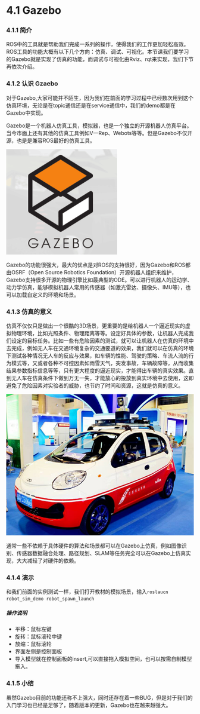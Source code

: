 # 4.1 Gazebo

### 4.1.1 简介
ROS中的工具就是帮助我们完成一系列的操作，使得我们的工作更加轻松高效。ROS工具的功能大概有以下几个方向：仿真、调试、可视化。本节课我们要学习的Gazebo就是实现了仿真的功能，而调试与可视化由Rviz、rqt来实现，我们下节再依次介绍。
### 4.1.2 认识 Gzaebo
对于Gazebo,大家可能并不陌生，因为我们在前面的学习过程中已经数次用到这个仿真环境，无论是在topic通信还是在service通信中，我们的demo都是在Gazebo中实现。

Gazebo是一个机器人仿真工具，模拟器，也是一个独立的开源机器人仿真平台。当今市面上还有其他的仿真工具例如V—Rep、Webots等等。但是Gazebo不仅开源，也是是兼容ROS最好的仿真工具。

![](/pics/Gazebo.png)

Gazebo的功能很强大，最大的优点是对ROS的支持很好，因为Gazebo和ROS都由OSRF（Open Source Robotics Foundation）开源机器人组织来维护，Gazebo支持很多开源的物理引擎比如最典型的ODE。可以进行机器人的运动学、动力学仿真，能够模拟机器人常用的传感器（如激光雷达、摄像头、IMU等），也可以加载自定义的环境和场景。
### 4.1.3 仿真的意义
仿真不仅仅只是做出一个很酷的3D场景，更重要的是给机器人一个逼近现实的虚拟物理环境，比如光照条件、物理距离等等。设定好具体的参数，让机器人完成我们设定的目标任务。比如一些有危险因素的测试，就可以让机器人在仿真的环境中去完成，例如无人车在交通环境复杂的交通要道的效果，我们就可以在仿真的环境下测试各种情况无人车的反应与效果，如车辆的性能、驾驶的策略、车流人流的行为模式等，又或者各种不可控因素如雨雪天气，突发事故，车辆故障等，从而收集结果参数指标信息等等，只有更大程度的逼近现实，才能得出车辆的真实效果。直到无人车在仿真条件下做到万无一失，才能放心的投放到真实环境中去使用，这即避免了危险因素对实验者的威胁，也节约了时间和资源，这就是仿真的意义。 

![](/pics/baiduAI.jpg)

通常一些不依赖于具体硬件的算法和场景都可以在Gazebo上仿真，例如图像识别、传感器数据融合处理、路径规划、SLAM等任务完全可以在Gazebo上仿真实现，大大减轻了对硬件的依赖。

### 4.1.4 演示
和我们前面的实例测试一样，我们打开教材的模拟场景，输入`roslaucn robot_sim_demo robot_spawn_launch`

##### 操作说明

* 平移：鼠标左键
* 旋转：鼠标滚轮中键
* 放缩：鼠标滚轮
* 界面左侧是控制面板
* 导入模型就在控制面板的insert,可以直接拖入模拟空间，也可以按需自制模型拖入。

### 4.1.5 小结
虽然Gazebo目前的功能还称不上强大，同时还存在着一些BUG，但是对于我们的入门学习也已经是足够了，随着版本的更新，Gazebo也在越来越强大。